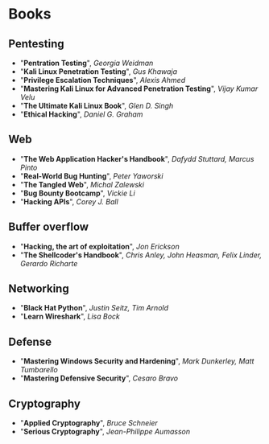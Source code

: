 # Books

## Pentesting

- "**Pentration Testing**", _Georgia Weidman_
- "**Kali Linux Penetration Testing**", _Gus Khawaja_
- "**Privilege Escalation Techniques**", _Alexis Ahmed_
- "**Mastering Kali Linux for Advanced Penetration Testing**", _Vijay Kumar Velu_
- "**The Ultimate Kali Linux Book**", _Glen D. Singh_
- "**Ethical Hacking**", _Daniel G. Graham_

## Web

- "**The Web Application Hacker's Handbook**", _Dafydd Stuttard, Marcus Pinto_
- "**Real-World Bug Hunting**", _Peter Yaworski_
- "**The Tangled Web**", _Michal Zalewski_
- "**Bug Bounty Bootcamp**", _Vickie Li_
- "**Hacking APIs**", _Corey J. Ball_

## Buffer overflow

- "**Hacking, the art of exploitation**", _Jon Erickson_
- "**The Shellcoder's Handbook**", _Chris Anley, John Heasman, Felix Linder, Gerardo Richarte_

## Networking

- "**Black Hat Python**", _Justin Seitz, Tim Arnold_
- "**Learn Wireshark**", _Lisa Bock_

## Defense

- "**Mastering Windows Security and Hardening**", _Mark Dunkerley, Matt Tumbarello_
- "**Mastering Defensive Security**", _Cesaro Bravo_

## Cryptography

- "**Applied Cryptography**", _Bruce Schneier_
- "**Serious Cryptography**", _Jean-Philippe Aumasson_
